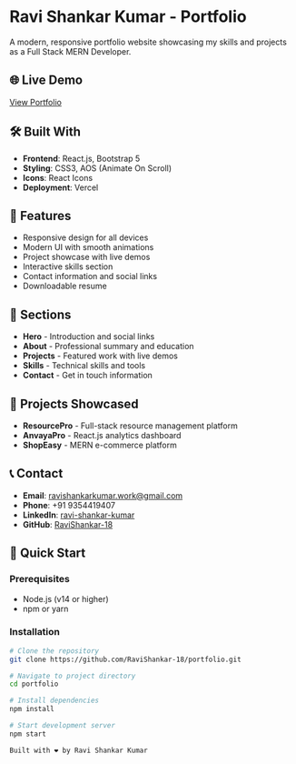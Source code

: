 # Ravi Shankar Kumar - Portfolio

A modern, responsive portfolio website showcasing my skills and projects as a Full Stack MERN Developer.

## 🌐 Live Demo
[View Portfolio](https://your-portfolio-link.vercel.app)

## 🛠️ Built With
- **Frontend**: React.js, Bootstrap 5
- **Styling**: CSS3, AOS (Animate On Scroll)
- **Icons**: React Icons
- **Deployment**: Vercel

## 🚀 Features
- Responsive design for all devices
- Modern UI with smooth animations
- Project showcase with live demos
- Interactive skills section
- Contact information and social links
- Downloadable resume

## 📱 Sections
- **Hero** - Introduction and social links
- **About** - Professional summary and education
- **Projects** - Featured work with live demos
- **Skills** - Technical skills and tools
- **Contact** - Get in touch information

## 🎯 Projects Showcased
- **ResourcePro** - Full-stack resource management platform
- **AnvayaPro** - React.js analytics dashboard
- **ShopEasy** - MERN e-commerce platform

## 📞 Contact
- **Email**: ravishankarkumar.work@gmail.com
- **Phone**: +91 9354419407
- **LinkedIn**: [ravi-shankar-kumar](https://linkedin.com/in/ravi-shankar-kumar-404215263/)
- **GitHub**: [RaviShankar-18](https://github.com/RaviShankar-18)

## 🚀 Quick Start

### Prerequisites
- Node.js (v14 or higher)
- npm or yarn

### Installation
```bash
# Clone the repository
git clone https://github.com/RaviShankar-18/portfolio.git

# Navigate to project directory
cd portfolio

# Install dependencies
npm install

# Start development server
npm start

Built with ❤️ by Ravi Shankar Kumar